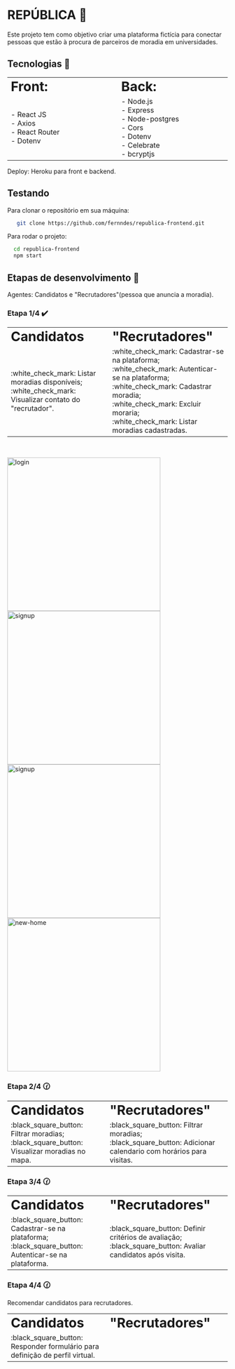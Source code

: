 # REPÚBLICA :hotel: 

Este projeto tem como objetivo criar uma plataforma fictícia para conectar pessoas que estão à procura de parceiros de moradia em universidades.

## Tecnologias :rocket: 

<table border="0">
 <tr>
    <td width="300px"><b style="font-size:30px"> Front:</b></td>
    <td width="300px"><b style="font-size:30px"> Back:</b></td>
 </tr>
 <tr>
    <td> 
     - React JS <br/>
     - Axios <br/>
     - React Router <br/>
     - Dotenv <br/>
  </td>
    <td>
     - Node.js <br/>
     - Express <br/>
     - Node-postgres <br/>
     - Cors <br/>
     - Dotenv <br/>
     - Celebrate <br/>
     - bcryptjs <br/>
  </td>
 </tr>
</table>
 
Deploy: Heroku para front e backend.
 
## Testando

Para clonar o repositório em sua máquina:
```sh
   git clone https://github.com/fernndes/republica-frontend.git
```
Para rodar o projeto:
```sh
  cd republica-frontend 
  npm start 
```

## Etapas de desenvolvimento :bookmark_tabs:

Agentes: Candidatos e "Recrutadores"(pessoa que anuncia a moradia).

### Etapa 1/4 :heavy_check_mark:

<table border="0">
 <tr>
    <td width="300px"><b style="font-size:30px"> Candidatos</b></td>
    <td width="300px"><b style="font-size:30px"> "Recrutadores"</b></td>
 </tr>
 <tr>
  <td>
   :white_check_mark: Listar moradias disponíveis; <br/>
   :white_check_mark: Visualizar contato do "recrutador". <br/>
  </td>
  <td>
   :white_check_mark: Cadastrar-se na plataforma; <br/>
   :white_check_mark: Autenticar-se na plataforma; <br/>
   :white_check_mark: Cadastrar moradia; <br/>
   :white_check_mark: Excluir moraria; <br/>
   :white_check_mark: Listar moradias cadastradas. <br/>
  </td>
 </tr>
</table>
</br>
<p>
  <img src="https://user-images.githubusercontent.com/59981795/107121195-e5250800-686f-11eb-834e-9bab4359c66f.png" width="350" alt="login">
  <img src="https://user-images.githubusercontent.com/59981795/107121285-55338e00-6870-11eb-898f-76cf1a604c39.png" width="350" alt="signup">
  <img src="https://user-images.githubusercontent.com/59981795/107121407-01757480-6871-11eb-9a0a-a6c03edb234a.png" width="350" alt="signup">
  <img src="https://user-images.githubusercontent.com/59981795/107121354-b22f4400-6870-11eb-905c-2c2f6aabe1dd.png" width="350" alt="new-home">
</p>

### Etapa 2/4 :clock130:

<table border="0">
 <tr>
    <td width="400px"><b style="font-size:30px"> Candidatos</b></td>
    <td width="400px"><b style="font-size:30px"> "Recrutadores"</b></td>
 </tr>
 <tr>
  <td>
   :black_square_button: Filtrar moradias; <br/>
   :black_square_button: Visualizar moradias no mapa. <br/>
  </td>
  <td>
   :black_square_button: Filtrar moradias; <br/>
   :black_square_button: Adicionar calendario com horários para visitas. <br/>
  </td>
 </tr>
</table>

### Etapa 3/4 :clock130:

<table border="0">
 <tr>
    <td width="400px"><b style="font-size:30px"> Candidatos</b></td>
    <td width="400px"><b style="font-size:30px"> "Recrutadores"</b></td>
 </tr>
 <tr>
  <td>
   :black_square_button: Cadastrar-se na plataforma; <br/>
   :black_square_button: Autenticar-se na plataforma. <br/>
  </td>
  <td>
   :black_square_button: Definir critérios de avaliação; <br/>
   :black_square_button: Avaliar candidatos após visita. <br/>
  </td>
 </tr>
</table>

### Etapa 4/4 :clock130:

Recomendar candidatos para recrutadores. <br/>

<table border="0">
 <tr>
    <td width="400px"><b style="font-size:30px"> Candidatos</b></td>
    <td width="400px"><b style="font-size:30px"> "Recrutadores"</b></td>
 </tr>
 <tr>
  <td>
   :black_square_button: Responder formulário para definição de perfil virtual. <br/>
  </td>
  <td>
  </td>
 </tr>
</table>



